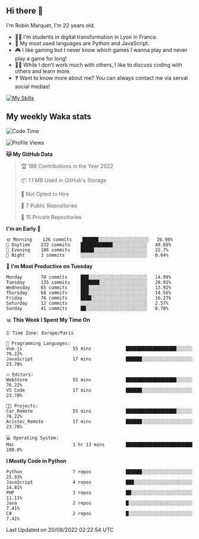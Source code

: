 ## Hi there 👋

I'm Robin Marquet, I'm 22 years old.

- 👨‍💻 I'm students in digital transformation in Lyon in France.
- 🌱 My most used languages are Python and JavaScript.
- 🎮 I like gaming but I never know which games I wanna play and never play a game for long!
- 👯‍♀️ While I don't work much with others, I like to discuss coding with others and learn more.
- ❓ Want to know more about me? You can always contact me via serval social medias!

[![My Skills](https://skillicons.dev/icons?i=js,html,css,docker,express,figma,firebase,graphql,mongodb,mysql,nodejs,py,react,ts,vue)](https://skillicons.dev)

## My weekly Waka stats

<!--START_SECTION:waka-->
![Code Time](http://img.shields.io/badge/Code%20Time-0%20secs-blue)

![Profile Views](http://img.shields.io/badge/Profile%20Views-0-blue)

**🐱 My GitHub Data** 

> 🏆 188 Contributions in the Year 2022
 > 
> 📦 1.1 MB Used in GitHub's Storage 
 > 
> 🚫 Not Opted to Hire
 > 
> 📜 7 Public Repositories 
 > 
> 🔑 15 Private Repositories  
 > 
**I'm an Early 🐤** 

```text
🌞 Morning    126 commits    ██████░░░░░░░░░░░░░░░░░░░   26.98% 
🌆 Daytime    232 commits    ████████████░░░░░░░░░░░░░   49.68% 
🌃 Evening    106 commits    █████░░░░░░░░░░░░░░░░░░░░   22.7% 
🌙 Night      3 commits      ░░░░░░░░░░░░░░░░░░░░░░░░░   0.64%

```
📅 **I'm Most Productive on Tuesday** 

```text
Monday       70 commits     ███░░░░░░░░░░░░░░░░░░░░░░   14.99% 
Tuesday      135 commits    ███████░░░░░░░░░░░░░░░░░░   28.91% 
Wednesday    65 commits     ███░░░░░░░░░░░░░░░░░░░░░░   13.92% 
Thursday     68 commits     ███░░░░░░░░░░░░░░░░░░░░░░   14.56% 
Friday       76 commits     ████░░░░░░░░░░░░░░░░░░░░░   16.27% 
Saturday     12 commits     ░░░░░░░░░░░░░░░░░░░░░░░░░   2.57% 
Sunday       41 commits     ██░░░░░░░░░░░░░░░░░░░░░░░   8.78%

```


📊 **This Week I Spent My Time On** 

```text
⌚︎ Time Zone: Europe/Paris

💬 Programming Languages: 
Vue.js                   55 mins             ███████████████████░░░░░░   76.22% 
JavaScript               17 mins             ██████░░░░░░░░░░░░░░░░░░░   23.78%

🔥 Editors: 
WebStorm                 55 mins             ███████████████████░░░░░░   76.22% 
VS Code                  17 mins             ██████░░░░░░░░░░░░░░░░░░░   23.78%

🐱‍💻 Projects: 
Car_Remote               55 mins             ███████████████████░░░░░░   76.22% 
Acistec_Remote           17 mins             ██████░░░░░░░░░░░░░░░░░░░   23.78%

💻 Operating System: 
Mac                      1 hr 13 mins        █████████████████████████   100.0%

```

**I Mostly Code in Python** 

```text
Python                   7 repos             ██████░░░░░░░░░░░░░░░░░░░   25.93% 
JavaScript               4 repos             ███░░░░░░░░░░░░░░░░░░░░░░   14.81% 
PHP                      3 repos             ██░░░░░░░░░░░░░░░░░░░░░░░   11.11% 
Java                     2 repos             █░░░░░░░░░░░░░░░░░░░░░░░░   7.41% 
C#                       2 repos             █░░░░░░░░░░░░░░░░░░░░░░░░   7.41%

```



 Last Updated on 20/08/2022 02:22:54 UTC
<!--END_SECTION:waka-->
